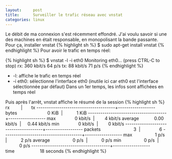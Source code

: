 ```yaml
---
layout:     post
title:      Surveiller le trafic réseau avec vnstat
categories: linux
---
```


Le débit de ma connexion s'est récemment effondré. J'ai voulu savoir si une des machines en était responsable, en monopolisant la bande passante.
Pour ça, installer vnstat
{% highlight sh %}
$ sudo apt-get install vnstat
{% endhighlight %}
Pour avoir le trafic en temps réel:

{% highlight sh %}
$ vnstat -l -i eth0
Monitoring eth0...    (press CTRL-C to stop)
rx:      360 kbit/s    64 p/s
tx:       88 kbit/s    71 p/s
{% endhighlight %}
* -l: affiche le trafic en temps réel
* -i eth0: sélectionne l'interface eth0 (inutile ici car eth0 est l'interface sélectionnée par défaut)
Dans un 1er temps, les infos sont affichées en temps réel

Puis après l'arrêt, vnstat affiche le résumé de la session
{% highlight sh %}
                           rx         |       tx
--------------------------------------+------------------
  bytes                        0 KiB  |           1 KiB
--------------------------------------+------------------
          max               0 kbit/s  |        4 kbit/s
      average            0.00 kbit/s  |     0.44 kbit/s
          min               0 kbit/s  |        0 kbit/s
--------------------------------------+------------------
  packets                          3  |               6
--------------------------------------+------------------
          max                  1 p/s  |           2 p/s
      average                  0 p/s  |           0 p/s
          min                  0 p/s  |           0 p/s
--------------------------------------+------------------
 time                    18 seconds
{% endhighlight %}